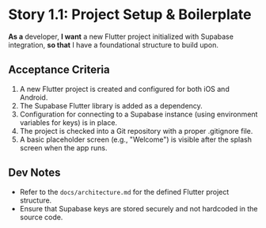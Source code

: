 # Story 1.1: Project Setup & Boilerplate

**As a** developer,
**I want** a new Flutter project initialized with Supabase integration,
**so that** I have a foundational structure to build upon.

## Acceptance Criteria

1.  A new Flutter project is created and configured for both iOS and Android.
2.  The Supabase Flutter library is added as a dependency.
3.  Configuration for connecting to a Supabase instance (using environment variables for keys) is in place.
4.  The project is checked into a Git repository with a proper .gitignore file.
5.  A basic placeholder screen (e.g., "Welcome") is visible after the splash screen when the app runs.

## Dev Notes

*   Refer to the `docs/architecture.md` for the defined Flutter project structure.
*   Ensure that Supabase keys are stored securely and not hardcoded in the source code.
